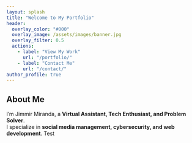 ```yaml
---
layout: splash
title: "Welcome to My Portfolio"
header:
  overlay_color: "#000"
  overlay_image: /assets/images/banner.jpg
  overlay_filter: 0.5
  actions:
    - label: "View My Work"
      url: "/portfolio/"
    - label: "Contact Me"
      url: "/contact/"
author_profile: true
---
```


## About Me
I’m Jimmir Miranda, a **Virtual Assistant, Tech Enthusiast, and Problem Solver**.  
I specialize in **social media management, cybersecurity, and web development**.
Test
